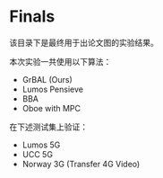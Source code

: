 # Finals

该目录下是最终用于出论文图的实验结果。

本次实验一共使用以下算法：

- GrBAL (Ours)
- Lumos Pensieve
- BBA
- Oboe with MPC

在下述测试集上验证：

- Lumos 5G
- UCC 5G
- Norway 3G (Transfer 4G Video)